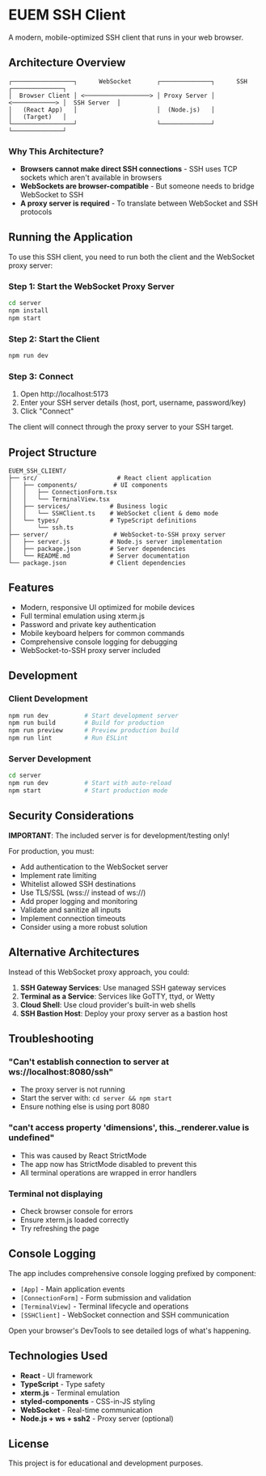 # EUEM SSH Client

A modern, mobile-optimized SSH client that runs in your web browser.

## Architecture Overview

```
┌─────────────────┐      WebSocket       ┌──────────────┐      SSH       ┌──────────────┐
│  Browser Client │ <──────────────────> │ Proxy Server │ <────────────> │  SSH Server  │
│   (React App)   │                      │  (Node.js)   │                │   (Target)   │
└─────────────────┘                      └──────────────┘                └──────────────┘
```

### Why This Architecture?

- **Browsers cannot make direct SSH connections** - SSH uses TCP sockets which aren't available in browsers
- **WebSockets are browser-compatible** - But someone needs to bridge WebSocket to SSH
- **A proxy server is required** - To translate between WebSocket and SSH protocols

## Running the Application

To use this SSH client, you need to run both the client and the WebSocket proxy server:

### Step 1: Start the WebSocket Proxy Server
```bash
cd server
npm install
npm start
```

### Step 2: Start the Client
```bash
npm run dev
```

### Step 3: Connect

1. Open http://localhost:5173
2. Enter your SSH server details (host, port, username, password/key)
3. Click "Connect"

The client will connect through the proxy server to your SSH target.

## Project Structure

```
EUEM_SSH_CLIENT/
├── src/                      # React client application
│   ├── components/          # UI components
│   │   ├── ConnectionForm.tsx
│   │   └── TerminalView.tsx
│   ├── services/           # Business logic
│   │   └── SSHClient.ts    # WebSocket client & demo mode
│   └── types/              # TypeScript definitions
│       └── ssh.ts
├── server/                  # WebSocket-to-SSH proxy server
│   ├── server.js           # Node.js server implementation
│   ├── package.json        # Server dependencies
│   └── README.md           # Server documentation
└── package.json            # Client dependencies
```

## Features

- Modern, responsive UI optimized for mobile devices
- Full terminal emulation using xterm.js
- Password and private key authentication
- Mobile keyboard helpers for common commands
- Comprehensive console logging for debugging
- WebSocket-to-SSH proxy server included

## Development

### Client Development
```bash
npm run dev          # Start development server
npm run build        # Build for production
npm run preview      # Preview production build
npm run lint         # Run ESLint
```

### Server Development
```bash
cd server
npm run dev          # Start with auto-reload
npm start            # Start production mode
```

## Security Considerations

**IMPORTANT**: The included server is for development/testing only!

For production, you must:
- Add authentication to the WebSocket server
- Implement rate limiting
- Whitelist allowed SSH destinations
- Use TLS/SSL (wss:// instead of ws://)
- Add proper logging and monitoring
- Validate and sanitize all inputs
- Implement connection timeouts
- Consider using a more robust solution

## Alternative Architectures

Instead of this WebSocket proxy approach, you could:

1. **SSH Gateway Services**: Use managed SSH gateway services
2. **Terminal as a Service**: Services like GoTTY, ttyd, or Wetty
3. **Cloud Shell**: Use cloud provider's built-in web shells
4. **SSH Bastion Host**: Deploy your proxy server as a bastion host

## Troubleshooting

### "Can't establish connection to server at ws://localhost:8080/ssh"
- The proxy server is not running
- Start the server with: `cd server && npm start`
- Ensure nothing else is using port 8080

### "can't access property 'dimensions', this._renderer.value is undefined"
- This was caused by React StrictMode
- The app now has StrictMode disabled to prevent this
- All terminal operations are wrapped in error handlers

### Terminal not displaying
- Check browser console for errors
- Ensure xterm.js loaded correctly
- Try refreshing the page

## Console Logging

The app includes comprehensive console logging prefixed by component:
- `[App]` - Main application events
- `[ConnectionForm]` - Form submission and validation
- `[TerminalView]` - Terminal lifecycle and operations
- `[SSHClient]` - WebSocket connection and SSH communication

Open your browser's DevTools to see detailed logs of what's happening.

## Technologies Used

- **React** - UI framework
- **TypeScript** - Type safety
- **xterm.js** - Terminal emulation
- **styled-components** - CSS-in-JS styling
- **WebSocket** - Real-time communication
- **Node.js + ws + ssh2** - Proxy server (optional)

## License

This project is for educational and development purposes.

